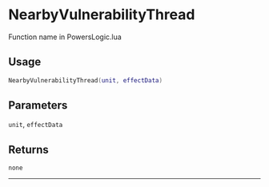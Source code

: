 # NearbyVulnerabilityThread
Function name in PowersLogic.lua
## Usage
```lua
NearbyVulnerabilityThread(unit, effectData)
```
## Parameters
`unit`, `effectData`
## Returns
`none`

---